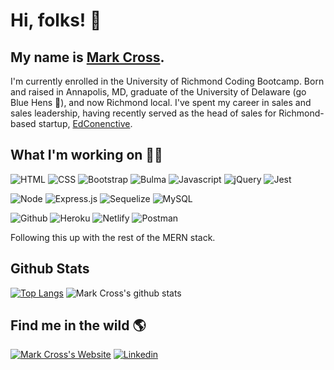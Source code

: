 # Hi, folks! 👋

## My name is [Mark Cross](https://markdcross.me).

I'm currently enrolled in the University of Richmond Coding Bootcamp. Born and raised in Annapolis, MD, graduate of the University of Delaware (go Blue Hens 🐓), and now Richmond local. I've spent my career in sales and sales leadership, having recently served as the head of sales for Richmond-based startup, [EdConenctive](https://www.edconnective.com/ 'EdConnective').

## What I'm working on <g-emoji class="g-emoji" alias="man_technologist" fallback-src="https://github.githubassets.com/images/icons/emoji/unicode/1f468-1f4bb.png">👨‍💻</g-emoji>

![HTML](https://img.shields.io/badge/Code-HTML-informational?style=flat&logo=html5&logoColor=white&color=2bbc8a) ![CSS](https://img.shields.io/badge/Code-CSS-informational?style=flat&logo=css3&logoColor=white&color=2bbc8a) ![Bootstrap](https://img.shields.io/badge/Library-Bootstrap-informational?style=flat&logo=bootstrap&logoColor=white&color=2bbc8a) ![Bulma](https://img.shields.io/badge/Frontend-Bulma-informational?style=flat&logo=Bulma&logoColor=white&color=2bbc8a)
![Javascript](https://img.shields.io/badge/Code-Javascript-informational?style=flat&logo=javascript&logoColor=white&color=2bbc8a) ![jQuery](https://img.shields.io/badge/Library-jQuery-informational?style=flat&logo=jQuery&logoColor=white&color=2bbc8a) ![Jest](https://img.shields.io/badge/Framework-Jest-informational?style=flat&logo=Jest&logoColor=white&color=2bbc8a)

![Node](https://img.shields.io/badge/Backend-Node.js-informational?style=flat&logo=node.js&logoColor=white&color=2bbc8a) ![Express.js](https://img.shields.io/badge/Framework-Express.js-informational?style=flat&logo=Express&logoColor=white&color=2bbc8a) ![Sequelize](https://img.shields.io/badge/ORM-Sequelize-informational?style=flat&logo=Sequelize&logoColor=white&color=2bbc8a)
![MySQL](https://img.shields.io/badge/Database-MySQL-informational?style=flat&logo=mysql&logoColor=white&color=2bbc8a)

![Github](https://img.shields.io/badge/Stack-Github-informational?style=flat&logo=Github&logoColor=white&color=2bbc8a) ![Heroku](https://img.shields.io/badge/Stack-Heroku-informational?style=flat&logo=Heroku&logoColor=white&color=2bbc8a) ![Netlify](https://img.shields.io/badge/Stack-Netlify-informational?style=flat&logo=Netlify&logoColor=white&color=2bbc8a) ![Postman](https://img.shields.io/badge/Stack-Postman-informational?style=flat&logo=postman&logoColor=white&color=2bbc8a)

Following this up with the rest of the MERN stack.

## Github Stats

[![Top Langs](https://github-readme-stats.vercel.app/api/top-langs/?username=markdcross)](https://github.com/anuraghazra/github-readme-stats) ![Mark Cross's github stats](https://github-readme-stats.vercel.app/api?username=markdcross&show_icons=true)

## Find me in the wild 🌎

[![Mark Cross's Website](https://img.icons8.com/bubbles/50/000000/domain.png)](https://markdcross.me) [![Linkedin](https://img.icons8.com/officel/40/000000/linkedin.png)](https://www.linkedin.com/in/markdcross/)

<!--
**markdcross/markdcross** is a ✨ _special_ ✨ repository because its `README.md` (this file) appears on your GitHub profile.
<img src=""/>
